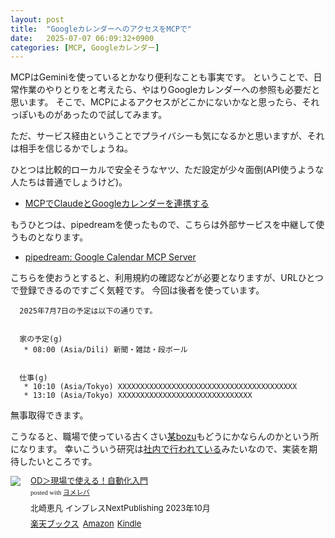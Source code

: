 ```yaml
---
layout: post
title:  "GoogleカレンダーへのアクセスをMCPで"
date:   2025-07-07 06:09:32+0900
categories: [MCP, Googleカレンダー]
---
```

MCPはGeminiを使っているとかなり便利なことも事実です。
ということで、日常作業のやりとりをと考えたら、やはりGoogleカレンダーへの参照も必要だと思います。
そこで、MCPによるアクセスがどこかにないかなと思ったら、それっぽいものがあったので試してみます。

ただ、サービス経由ということでプライバシーも気になるかと思いますが、それは相手を信じるかでしょうね。

ひとつは比較的ローカルで安全そうなヤツ、ただ設定が少々面倒(API使うような人たちは普通でしょうけど)。
- [MCPでClaudeとGoogleカレンダーを連携する](https://haniwaman.com/note/n-22953/)

もうひとつは、pipedreamを使ったもので、こちらは外部サービスを中継して使うものとなります。

- [pipedream: Google Calendar MCP Server](https://mcp.pipedream.com/app/google_calendar)

こちらを使おうとすると、利用規約の確認などが必要となりますが、URLひとつで登録できるのですごく気軽です。
今回は後者を使っています。

```
  2025年7月7日の予定は以下の通りです。


  家の予定(g)
   * 08:00 (Asia/Dili) 新聞・雑誌・段ボール


  仕事(g)
   * 10:10 (Asia/Tokyo) XXXXXXXXXXXXXXXXXXXXXXXXXXXXXXXXXXXXXXXX
   * 13:10 (Asia/Tokyo) XXXXXXXXXXXXXXXXXXXXXXXXXXXXXX
```

無事取得できます。

こうなると、職場で使っている古くさい[某bozu](https://office.cybozu.co.jp/)もどうにかならんのかという所になります。
幸いこういう研究は[社内で行われている](https://blog.cybozu.io/entry/2025/04/17/112000)みたいなので、実装を期待したいところです。

<div class="booklink-box" style="text-align:left;padding-bottom:20px;font-size:small;zoom: 1;overflow: hidden;"><div class="booklink-image" style="float:left;margin:0 15px 10px 0;"><a href="//af.moshimo.com/af/c/click?a_id=1175594&p_id=56&pc_id=56&pl_id=637&s_v=b5Rz2P0601xu&url=http%3A%2F%2Fbooks.rakuten.co.jp%2Frb%2F17689040%2F%3Frafcid%3Dwsc_b_bs_1051722217600006323" target="_blank" ><img src="https://thumbnail.image.rakuten.co.jp/@0_mall/book/cabinet/2248/9784295602248_1_2.jpg?_ex=200x200" style="border: none;" /></a><img src="//i.moshimo.com/af/i/impression?a_id=1175594&p_id=56&pc_id=56&pl_id=637" width="1" height="1" style="border:none;"></div><div class="booklink-info" style="line-height:120%;zoom: 1;overflow: hidden;"><div class="booklink-name" style="margin-bottom:10px;line-height:120%"><a href="//af.moshimo.com/af/c/click?a_id=1175594&p_id=56&pc_id=56&pl_id=637&s_v=b5Rz2P0601xu&url=http%3A%2F%2Fbooks.rakuten.co.jp%2Frb%2F17689040%2F%3Frafcid%3Dwsc_b_bs_1051722217600006323" target="_blank" >OD＞現場で使える！自動化入門</a><img src="//i.moshimo.com/af/i/impression?a_id=1175594&p_id=56&pc_id=56&pl_id=637" width="1" height="1" style="border:none;"><div class="booklink-powered-date" style="font-size:8pt;margin-top:5px;font-family:verdana;line-height:120%">posted with <a href="https://yomereba.com" rel="nofollow" target="_blank">ヨメレバ</a></div></div><div class="booklink-detail" style="margin-bottom:5px;">北崎恵凡 インプレスNextPublishing 2023年10月    </div><div class="booklink-link2" style="margin-top:10px;"><div class="shoplinkrakuten" style="display:inline;margin-right:5px"><a href="//af.moshimo.com/af/c/click?a_id=1175594&p_id=56&pc_id=56&pl_id=637&s_v=b5Rz2P0601xu&url=http%3A%2F%2Fbooks.rakuten.co.jp%2Frb%2F17689040%2F%3Frafcid%3Dwsc_b_bs_1051722217600006323" target="_blank" >楽天ブックス</a><img src="//i.moshimo.com/af/i/impression?a_id=1175594&p_id=56&pc_id=56&pl_id=637" width="1" height="1" style="border:none;"></div><div class="shoplinkamazon" style="display:inline;margin-right:5px"><a href="//af.moshimo.com/af/c/click?a_id=920708&p_id=170&pc_id=185&pl_id=4062&s_v=b5Rz2P0601xu&url=https%3A%2F%2Fwww.amazon.co.jp%2Fexec%2Fobidos%2FASIN%2F4295602248" target="_blank" >Amazon</a></div><div class="shoplinkkindle" style="display:inline;margin-right:5px"><a href="//af.moshimo.com/af/c/click?a_id=920708&p_id=170&pc_id=185&pl_id=4062&s_v=b5Rz2P0601xu&url=https%3A%2F%2Fwww.amazon.co.jp%2Fgp%2Fsearch%3Fkeywords%3DOD%25EF%25BC%259E%25E7%258F%25BE%25E5%25A0%25B4%25E3%2581%25A7%25E4%25BD%25BF%25E3%2581%2588%25E3%2582%258B%25EF%25BC%2581%25E8%2587%25AA%25E5%258B%2595%25E5%258C%2596%25E5%2585%25A5%25E9%2596%2580%26__mk_ja_JP%3D%2583J%2583%255E%2583J%2583i%26url%3Dnode%253D2275256051" target="_blank" >Kindle</a></div>                              	  	  	  	  	</div></div><div class="booklink-footer" style="clear: left"></div></div>
